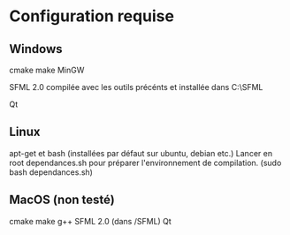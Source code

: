 Configuration requise
=====================

Windows
-------

cmake
make
MinGW

SFML 2.0 compilée avec les outils précénts et installée dans C:\SFML

Qt

Linux
-----

apt-get et bash (installées par défaut sur ubuntu, debian etc.)
Lancer en root dependances.sh pour préparer l'environnement de compilation. (sudo bash dependances.sh)

MacOS (non testé)
-----------------

cmake
make
g++
SFML 2.0 (dans /SFML)
Qt